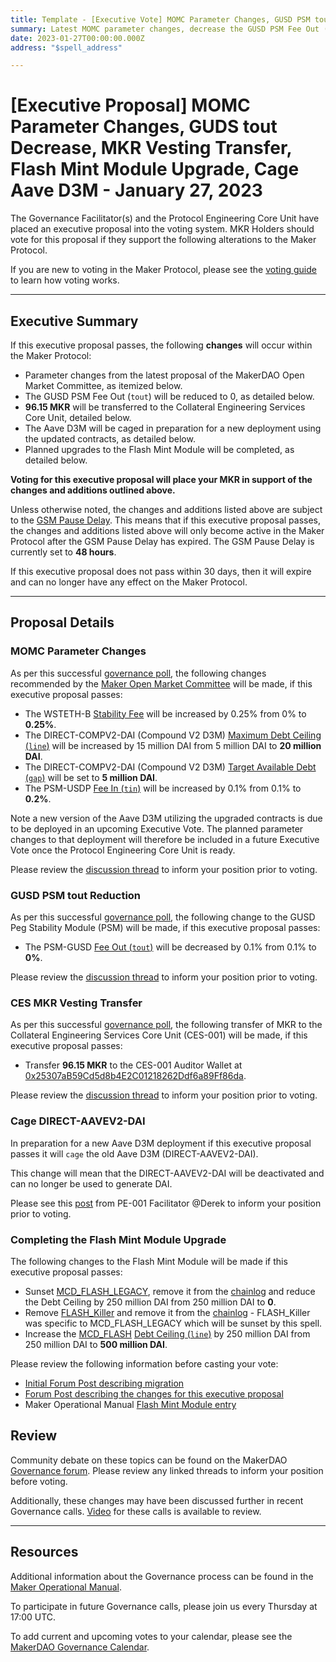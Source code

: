 ```yaml
---
title: Template - [Executive Vote] MOMC Parameter Changes, GUSD PSM tout Decrease, CES MKR Transfer, Flash Mint Module Upgrade, Cage Aave D3M - January 27, 2023
summary: Latest MOMC parameter changes, decrease the GUSD PSM Fee Out (tout), transfer MKR to CES, complete upgrades to the Flash Mint Module, cage the Aave D3M to prepare for a new deployment.
date: 2023-01-27T00:00:00.000Z
address: "$spell_address"

---
```

# [Executive Proposal] MOMC Parameter Changes, GUDS tout Decrease, MKR Vesting Transfer, Flash Mint Module Upgrade, Cage Aave D3M - January 27, 2023

The Governance Facilitator(s) and the Protocol Engineering Core Unit have placed an executive proposal into the voting system. MKR Holders should vote for this proposal if they support the following alterations to the Maker Protocol.

If you are new to voting in the Maker Protocol, please see the [voting guide](https://manual.makerdao.com/governance/voting-in-makerdao/on-chain-governance) to learn how voting works.

---

## Executive Summary

If this executive proposal passes, the following **changes** will occur within the Maker Protocol:
- Parameter changes from the latest proposal of the MakerDAO Open Market Committee, as itemized below.
- The GUSD PSM Fee Out (`tout`) will be reduced to 0, as detailed below.
- **96.15 MKR** will be transferred to the Collateral Engineering Services Core Unit, detailed below.
- The Aave D3M will be caged in preparation for a new deployment using the updated contracts, as detailed below.
- Planned upgrades to the Flash Mint Module will be completed, as detailed below.

**Voting for this executive proposal will place your MKR in support of the changes and additions outlined above.**

Unless otherwise noted, the changes and additions listed above are subject to the [GSM Pause Delay](https://manual.makerdao.com/parameter-index/core/param-gsm-pause-delay). This means that if this executive proposal passes, the changes and additions listed above will only become active in the Maker Protocol after the GSM Pause Delay has expired. The GSM Pause Delay is currently set to **48 hours**.

If this executive proposal does not pass within 30 days, then it will expire and can no longer have any effect on the Maker Protocol.

---

## Proposal Details

### MOMC Parameter Changes

As per this successful [governance poll](https://vote.makerdao.com/polling/QmYUi9Tk), the following changes recommended by the [Maker Open Market Committee](https://forum.makerdao.com/t/parameter-proposal-group-makerdao-open-market-committee/7355) will be made, if this executive proposal passes:

- The WSTETH-B [Stability Fee](https://manual.makerdao.com/parameter-index/vault-risk/param-stability-fee) will be increased by 0.25% from 0% to **0.25%**.
- The DIRECT-COMPV2-DAI (Compound V2 D3M) [Maximum Debt Ceiling (`line`)](https://manual.makerdao.com/module-index/module-dciam#maximum-debt-ceiling-line) will be increased by 15 million DAI from 5 million DAI to **20 million DAI**.
- The DIRECT-COMPV2-DAI (Compound V2 D3M) [Target Available Debt (`gap`)](https://manual.makerdao.com/module-index/module-dciam#target-available-debt-gap) will be set to **5 million DAI**.
- The PSM-USDP [Fee In (`tin`)](https://manual.makerdao.com/module-index/module-psm#fee-in-tin) will be increased by 0.1% from 0.1% to **0.2%**.

Note a new version of the Aave D3M utilizing the upgraded contracts is due to be deployed in an upcoming Executive Vote. The planned parameter changes to that deployment will therefore be included in a future Executive Vote once the Protocol Engineering Core Unit is ready.

Please review the [discussion thread](https://forum.makerdao.com/t/parameter-changes-proposal-ppg-omc-001-5-january-2023/19327) to inform your position prior to voting.

### GUSD PSM tout Reduction

As per this successful [governance poll](https://vote.makerdao.com/polling/QmRRceEo#vote-breakdown), the following change to the GUSD Peg Stability Module (PSM) will be made, if this executive proposal passes:

- The PSM-GUSD [Fee Out (`tout`)](https://manual.makerdao.com/module-index/module-psm#fee-out-tout) will be decreased by 0.1% from 0.1% to **0%**.

Please review the [discussion thread](https://forum.makerdao.com/t/request-to-poll-psm-gusd-a-parameters/19416) to inform your position prior to voting.

### CES MKR Vesting Transfer

As per this successful [governance poll](https://vote.makerdao.com/polling/QmbNVQ1E), the following transfer of MKR to the Collateral Engineering Services Core Unit (CES-001) will be made, if this executive proposal passes:

- Transfer **96.15 MKR** to the CES-001 Auditor Wallet at [0x25307aB59Cd5d8b4E2C01218262Ddf6a89Ff86da](https://etherscan.io/address/0x25307aB59Cd5d8b4E2C01218262Ddf6a89Ff86da).

Please review the [discussion thread](https://forum.makerdao.com/t/request-to-poll-one-time-mkr-distribution-to-correct-ces-001-incentive-program-shortfall/19326) to inform your position prior to voting.

### Cage DIRECT-AAVEV2-DAI

In preparation for a new Aave D3M deployment if this executive proposal passes it will `cage` the old Aave D3M (DIRECT-AAVEV2-DAI).

This change will mean that the DIRECT-AAVEV2-DAI will be deactivated and can no longer be used to generate DAI.

Please see this [post](https://forum.makerdao.com/t/housekeeping-tasks-for-next-executive/19472) from PE-001 Facilitator @Derek to inform your position prior to voting.

### Completing the Flash Mint Module Upgrade

The following changes to the Flash Mint Module will be made if this executive proposal passes:

- Sunset [MCD_FLASH_LEGACY](https://etherscan.io/address/0x1EB4CF3A948E7D72A198fe073cCb8C7a948cD853), remove it from the [chainlog](chainlog.makerdao.com) and reduce the Debt Ceiling by 250 million DAI from 250 million DAI to **0**.
- Remove [FLASH_Killer](https://etherscan.io/address/0x60744434d6339a6B27d73d9Eda62b6F66a0a04FA) and remove it from the [chainlog](chainlog.makerdao.com) - FLASH_Killer was specific to MCD_FLASH_LEGACY which will be sunset by this spell.
- Increase the [MCD_FLASH](https://etherscan.io/address/0x1EB4CF3A948E7D72A198fe073cCb8C7a948cD853) [Debt Ceiling (`line`)](https://manual.makerdao.com/module-index/module-flash-mint-module#debt-ceiling-line) by 250 million DAI from 250 million DAI to **500 million DAI**.

Please review the following information before casting your vote:

- [Initial Forum Post describing migration](https://forum.makerdao.com/t/wednesday-18th-may-executive-flash-mint-module-technical-enhancement/15176)
- [Forum Post describing the changes for this executive proposal](https://forum.makerdao.com/t/housekeeping-tasks-for-next-executive/19472)
- Maker Operational Manual [Flash Mint Module entry](https://manual.makerdao.com/module-index/module-flash-mint-module)

## Review

Community debate on these topics can be found on the MakerDAO [Governance forum](https://forum.makerdao.com/). Please review any linked threads to inform your position before voting.

Additionally, these changes may have been discussed further in recent Governance calls. [Video](https://www.youtube.com/playlist?list=PLLzkWCj8ywWNq5-90-Id6VPSsrk4OWVan) for these calls is available to review.

---

## Resources

Additional information about the Governance process can be found in the [Maker Operational Manual](https://manual.makerdao.com).

To participate in future Governance calls, please join us every Thursday at 17:00 UTC.

To add current and upcoming votes to your calendar, please see the [MakerDAO Governance Calendar](https://manual.makerdao.com/makerdao/calendars/governance-calendar).
